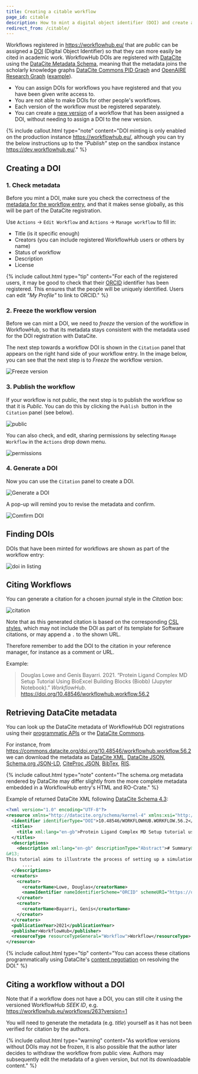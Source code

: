 ```yaml
---
title: Creating a citable workflow
page_id: citable
description: How to mint a digital object identifier (DOI) and create a citation for your workflow.
redirect_from: /citable/
---
```


Workflows registered in <https://workflowhub.eu/> that are _public_ can be assigned a [DOI](https://www.doi.org/) (Digital Object Identifier) so that they can more easily be cited in academic work. WorkflowHub DOIs are registered with [DataCite](https://datacite.org/) using the [DataCite Metadata Schema](https://schema.datacite.org/), meaning that the metadata joins the scholarly knowledge graphs [DataCite Commons PID Graph](https://commons.datacite.org/doi.org?query=client.uid:borq.00002-2021) and [OpenAIRE Research Graph](https://graph.openaire.eu/) ([example](https://explore.openaire.eu/search/software?pid=10.48546%2Fworkflowhub.workflow.160.1)).

- You can assign DOIs for workflows you have registered and that you have been given write access to.  
- You are not able to make DOIs for other people's workflows. 
- Each version of the workflow must be registered separately. 
- You can create a [new version](/docs/maintaining-your-workflow) of a workflow that has been assigned a DOI, without needing to assign a DOI to the new version.

{% include callout.html type="note" content="DOI minting is only enabled on the production instance <https://workflowhub.eu/>, although you can try the below instructions up to the _"Publish"_ step on the sandbox instance <https://dev.workflowhub.eu/>." %}


## Creating a DOI

### 1. Check metadata

Before you mint a DOI, make sure you check the correctness of the [metadata for the workflow entry](/docs/registering_workflows/check-uploaded-workflow), and that it makes sense globally, as this will be part of the DataCite registration. 

Use `Actions` -> `Edit Workflow` and `Actions` -> `Manage workflow` to fill in:
   * Title (is it specific enough)
   * Creators (you can include registered WorkflowHub users or others by name)
   * Status of workflow
   * Description
   * License 

{% include callout.html type="tip" content="For each of the registered users, it may be good to check that their [ORCID](https://orcid.org/) identifier has been registered. This ensures that the people will be uniquely identified. Users can edit _"My Profile"_ to link to ORCID." %}


### 2. Freeze the workflow version

Before we can mint a DOI, we need to _freeze_ the version of the workflow in WorkflowHub, so that its metadata stays consistent with the metadata used for the DOI registration with DataCite.

The next step towards a workflow DOI is shown in the `Citation` panel that appears on the right hand side of your workflow entry. In the image below, you can see that the next step is to _Freeze_ the workflow version.

![Freeze version](https://user-images.githubusercontent.com/253413/151150858-53c72ec7-3b9d-4349-9b99-8449eea396f9.png)


### 3. Publish the workflow

If your workflow is not public, the next step is to publish the workflow so that it is _Public_. You can do this by clicking the `Publish `button in the `Citation` panel (see below).

![public](https://user-images.githubusercontent.com/253413/151160453-e471389f-1824-4390-a182-59ee8d684d4d.png)

 You can also check, and edit, sharing permissions by selecting `Manage Workflow` in the `Actions` drop down menu.

![permissions](https://user-images.githubusercontent.com/253413/151153355-2eefc5e6-c019-43bd-b041-633c7e15fb4c.png)


### 4. Generate a DOI

Now you can use the `Citation` panel to create a DOI.

![Generate a DOI](https://user-images.githubusercontent.com/253413/151153468-b6e63f0f-955c-4d08-aeec-9183a00ee840.png)

A pop-up will remind you to revise the metadata and confirm.

![Comfirm DOI](https://user-images.githubusercontent.com/253413/151153585-994b0d33-74c9-4ab3-b1b5-7a8669405810.png)


## Finding DOIs

DOIs that have been minted for workflows are shown as part of the workflow entry:

![doi in listing](https://user-images.githubusercontent.com/253413/151153977-ece6cfe0-4aa1-437b-a7f8-7e0a395d76f9.png)


## Citing Workflows

You can generate a citation for a chosen journal style in the _Citation_ box:

![citation](https://user-images.githubusercontent.com/253413/151154405-d027f1ef-2c27-4c94-ab03-0fb141b8611b.png)

Note that as this generated citation is based on the corresponding [CSL styles](https://citationstyles.org/), which may not include the DOI as part of its template for Software citations, or may append a `.` to the shown URL. 

Therefore remember to add the DOI to the citation in your reference manager, for instance as a comment or URL.

Example:
> Douglas Lowe and Genís Bayarri. 2021. “Protein Ligand Complex MD Setup Tutorial Using BioExcel Building Blocks (Biobb) (Jupyter Notebook).” _WorkflowHub_. 
<https://doi.org/10.48546/workflowhub.workflow.56.2>


## Retrieving DataCite metadata

You can look up the DataCite metadata of WorkflowHub DOI registrations using their [programmatic APIs](https://datacite.org/integratorapis.html) or the [DataCite Commons](https://commons.datacite.org/).

For instance, from <https://commons.datacite.org/doi.org/10.48546/workflowhub.workflow.56.2> we can download the metadata as [DataCite XML](https://api.datacite.org/application/vnd.datacite.datacite+xml/10.48546/workflowhub.workflow.56.2), [DataCite JSON](https://api.datacite.org/application/vnd.datacite.datacite+json/10.48546/workflowhub.workflow.56.2), [Schema.org JSON-LD](https://api.datacite.org/application/vnd.schemaorg.ld+json/10.48546/workflowhub.workflow.56.2), [CiteProc JSON](https://api.datacite.org/application/vnd.citationstyles.csl+json/10.48546/workflowhub.workflow.56.2), [BibTex](https://api.datacite.org/application/x-bibtex/10.48546/workflowhub.workflow.56.2), [RIS](https://api.datacite.org/application/x-research-info-systems/10.48546/workflowhub.workflow.56.2).

{% include callout.html type="note" content="The schema.org metadata rendered by DataCite may differ slightly from the more complete metadata embedded in a WorkflowHub entry's HTML and RO-Crate." %}

Example of returned DataCite XML following [DataCite Schema 4.3](https://schema.datacite.org/meta/kernel-4.3/):

```xml
<?xml version="1.0" encoding="UTF-8"?>
<resource xmlns="http://datacite.org/schema/kernel-4" xmlns:xsi="http://www.w3.org/2001/XMLSchema-instance" xsi:schemaLocation="http://datacite.org/schema/kernel-4 http://schema.datacite.org/meta/kernel-4.3/metadata.xsd">
  <identifier identifierType="DOI">10.48546/WORKFLOWHUB.WORKFLOW.56.2</identifier>
  <titles>
    <title xml:lang="en-gb">Protein Ligand Complex MD Setup tutorial using BioExcel Building Blocks (biobb) (jupyter notebook)</title>
  </titles>
  <descriptions>
    <description xml:lang="en-gb" descriptionType="Abstract"># Summary&#13;
&#13;
This tutorial aims to illustrate the process of setting up a simulation system containing a protein in complex with a ligand, step by step, using the BioExcel Building Blocks library (biobb). The particular example used is the T4 lysozyme L99A/M102Q protein (PDB code 3HTB), in complex with the 2-propylphenol small molecule (3-letter Code JZ4).&#13; 
      ....
  </descriptions>
  <creators>
    <creator>
      <creatorName>Lowe, Douglas</creatorName>
      <nameIdentifier nameIdentifierScheme="ORCID" schemeURI="https://orcid.org">https://orcid.org/0000-0002-1248-3594</nameIdentifier>
    </creator>
    <creator>
      <creatorName>Bayarri, Genís</creatorName>
    </creator>
  </creators>
  <publicationYear>2021</publicationYear>
  <publisher>WorkflowHub</publisher>
  <resourceType resourceTypeGeneral="Workflow">Workflow</resourceType>
</resource>
```

{% include callout.html type="tip" content="You can access these citations programmatically using DataCite's [content negotiation](https://support.datacite.org/docs/datacite-content-resolver) on resolving the DOI." %}


## Citing a workflow without a DOI

Note that if a workflow does not have a DOI, you can still cite it using the versioned WorkflowHub _SEEK ID_, e.g. <https://workflowhub.eu/workflows/263?version=1>

You will need to generate the metadata (e.g. _title_) yourself as it has not been verified for citation by the authors. 

{% include callout.html type="warning" content="As workflow versions without DOIs may not be frozen, it is also possible that the author later decides to withdraw the workflow from public view. Authors may subsequently edit the metadata of a given version, but not its downloadable content." %}
